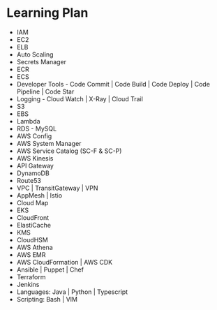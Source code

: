 # Learning Plan

* IAM
* EC2
* ELB
* Auto Scaling
* Secrets Manager
* ECR
* ECS
* Developer Tools - Code Commit | Code Build | Code Deploy | Code Pipeline | Code Star
* Logging - Cloud Watch | X-Ray | Cloud Trail
* S3
* EBS
* Lambda
* RDS - MySQL
* AWS Config
* AWS System Manager
* AWS Service Catalog (SC-F & SC-P)
* AWS Kinesis
* API Gateway
* DynamoDB
* Route53
* VPC | TransitGateway | VPN
* AppMesh | Istio
* Cloud Map
* EKS
* CloudFront
* ElastiCache
* KMS
* CloudHSM
* AWS Athena
* AWS EMR
* AWS CloudFormation | AWS CDK
* Ansible | Puppet | Chef
* Terraform
* Jenkins
* Languages: Java | Python | Typescript
* Scripting: Bash | VIM
